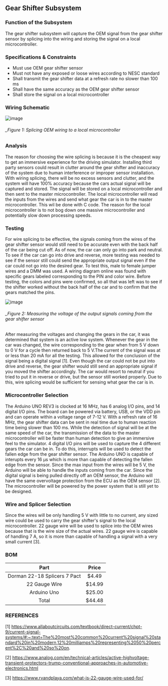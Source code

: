 Gear Shifter Subsystem
--------------------------------------
### Function of the Subsystem
The gear shifter subsystem will capture the OEM signal from the gear shifter sensor by splicing into the wiring and storing the signal on a local microcontroller. 
### Specifications & Constraints
-	Must use OEM gear shifter sensor
-	Must not have any exposed or loose wires according to NESC standard
-	Shall transmit the gear shifter data at a refresh rate no slower than 100 ms
-	Shall have the same accuracy as the OEM gear shifter sensor
-	Shall store the signal on a local microcontroller

### Wiring Schematic

![image](https://user-images.githubusercontent.com/117474540/214940419-ab1ae883-7997-4695-af02-b0b6908a175d.png)

###### _Figure 1: Splicing OEM wiring to a local microcontroller

### Analysis
The reason for choosing the wire splicing is because it is the cheapest way to get an immersive experience for the driving simulator. Installing third party sensors could result in clutter around the gear shifter and inaccuracy of the system due to human interference or improper sensor installation. With wiring splicing, there will be no excess sensors and clutter, and the system will have 100% accuracy because the cars actual signal will be captured and stored. The signal will be stored on a local microcontroller and then sent to the master microcontroller. The local microcontroller will read the inputs from the wires and send what gear the car is in to the master microcontroller. This wil be done with C code. The reason for the local microcontroller is to not bog down one massive microcontroller and potentially slow down processing speeds. 

### Testing
For wire splicing to be effective, the signals coming from the wires of the gear shifter sensor would still need to be accurate even with the back half of the car being cut off.  As of now, the car can only go into park and neutral. To see if the car can go into drive and reverse, more testing was needed to see if the sensor still could send the appropriate output signal even if the car could not go into the desired gear. To test this, male to female jumper wires and a DMM was used. A wiring diagram online was found with specific gears labeled corresponding to the PIN and color wire. Before testing, the colors and pins were confirmed, so all that was left was to see if the shifter worked without the back half of the car and to confirm that the gears matched the pins.

![image](https://user-images.githubusercontent.com/117474540/214118110-98df866a-9546-4820-9726-7ace77302a40.png)

###### _Figure 2: Measuring the voltage of the output signals coming from the gear shifter sensor

After measuring the voltages and changing the gears in the car, it was determined that system is an active low system. Whenever the gear in the car was changed, the wire corresponding to the gear when from 5 V down to 0 V for a cycle then returned back to 5 V.The current of the signal was at or less than 20 mA for all the testing. This allowed for the conclusion of the signal being a digital signal [1].   Even though the car could not be put into drive and reverse, the gear shifter would still send an appropriate signal if you moved the shifter accordingly. The car would resort to neutral if you tried to put it in reverse or drive, but the sensor still worked properly. Due to this, wire splicing would be sufficient for sensing what gear the car is in.

### Microcontroller Selection
The Arduino UNO REV3 is clocked at 16 MHz, has 6 analog I/O pins, and 14 digital I/O pins. The board can be powered via battery, USB, or the VDD pin and can operate within a voltage range of 7-12 V. With a refresh rate of 16 MHz, the gear shifter data can be sent in real time due to human reaction time being slower than 100 ms. While the detection of signal will be at the same speed of the car, the transmission of the data to the master microcontroller will be faster than human detection to give an immersive feel to the simulator. 4 digital I/O pins will be used to capture the 4 different gears the car can be in. To do this, interrupts will be used to detect the fallen edge from the gear shifter sensor. The Arduino UNO is capable of interupts every 16 µs which is more than capable of detecting the fallen edge from the sensor. Since the max input from the wires will be 5 V, the Arduino will be able to handle the inputs coming from the car. Since the digital signal is being pulled directly off an OEM sensor, the Arduino will have the same overvoltage protection from the ECU as the OEM sensor [2]. The microcontroller will be powered by the power system that is still yet to be designed.

### Wire and Splicer Selection
Since the wires will be only handling 5 V with little to no current, any sized wire could be used to carry the gear shifter's signal to the local microcontroller. 22 gauge wire will be used to splice into the OEM wires because that is the wire size of the actual wires. 22 gauge wire is capable of handling 7 A, so it is more than capable of handling a signal with a very small current [3]. 

### BOM

| Part                         | Price    |
|:----------------------------:|:--------:|
| Dorman 22-18 Splicers 7 Pact | $4.49    |
| 22 Gauge Wire                | $14.99   |
| Arduino Uno                  | $25.00   |
| Total                        | $44.48   |

### REFERENCES
[1] https://www.allaboutcircuits.com/textbook/direct-current/chpt-9/current-signal-systems/#:~:text=The%20most%20common%20current%20signal%20standard%20in%20modern,12%20milliamps%20representing%2050%20percent%2C%20and%20so%20on.

[2] https://www.analog.com/en/technical-articles/active-highvoltage-transient-protectors-trump-conventional-approaches-in-automotive-electronics.html

[3] https://www.rvandplaya.com/what-is-22-gauge-wire-used-for/

